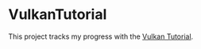 # VulkanTutorial

This project tracks my progress with the [Vulkan Tutorial](https://vulkan-tutorial.com).
